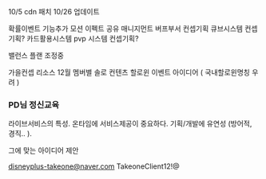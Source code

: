 10/5 cdn 패치
10/26 업데이트


확률이벤트 기능추가
모션 이펙트 공유
매니지먼트 버프부서 컨셉기획
큐브시스템 컨셉기획? 카드활용시스템
pvp 시스템 컨셉기획? 

밸런스 플랜 조정중

가을컨셉 리소스
12월 멤버별 솔로 컨텐츠
할로윈 이벤트 아이디어 ( 국내할로윈명칭 우려 )



### PD님 정신교육
라이브서비스의 특성. 온타임에 서비스제공이 중요하다. 기획/개발에 유연성 (방어적, 경직.. ).

그에 맞는 아이디어 제안 

disneyplus-takeone@naver.com
TakeoneClient12!@
